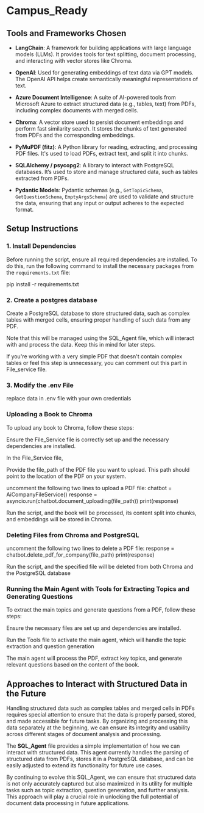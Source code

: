 # Campus_Ready


## Tools and Frameworks Chosen

- **LangChain**: A framework for building applications with large language models (LLMs). It provides tools for text splitting, document processing, and interacting with vector stores like Chroma.
  
- **OpenAI**: Used for generating embeddings of text data via GPT models. The OpenAI API helps create semantically meaningful representations of text.

- **Azure Document Intelligence**: A suite of AI-powered tools from Microsoft Azure to extract structured data (e.g., tables, text) from PDFs, including complex documents with merged cells.

- **Chroma**: A vector store used to persist document embeddings and perform fast similarity search. It stores the chunks of text generated from PDFs and the corresponding embeddings.

- **PyMuPDF (fitz)**: A Python library for reading, extracting, and processing PDF files. It's used to load PDFs, extract text, and split it into chunks.

- **SQLAlchemy / psycopg2**: A library to interact with PostgreSQL databases. It’s used to store and manage structured data, such as tables extracted from PDFs.
  
- **Pydantic Models**: Pydantic schemas (e.g., `GetTopicSchema`, `GetQuestionSchema`, `EmptyArgsSchema`) are used to validate and structure the data, ensuring that any input or output adheres to the expected format.


## Setup Instructions

### 1. Install Dependencies

Before running the script, ensure all required dependencies are installed. To do this, run the following command to install the necessary packages from the `requirements.txt` file:

pip install -r requirements.txt

### 2. Create a postgres database
Create a PostgreSQL database to store structured data, such as complex tables with merged cells, ensuring proper handling of such data from any PDF.

Note that this will be managed using the SQL_Agent file, which will interact with and process the data. Keep this in mind for later steps.

If you're working with a very simple PDF that doesn't contain complex tables or feel this step is unnecessary, you can comment out this part in File_service file.

### 3. Modify the .env File
replace data in .env file with your own credentials

### Uploading a Book to Chroma
To upload any book to Chroma, follow these steps:

Ensure the File_Service file is correctly set up and the necessary dependencies are installed.

In the File_Service file, 

Provide the file_path of the PDF file you want to upload. This path should point to the location of the PDF on your system.

uncomment the following two lines to upload a PDF file:
chatbot = AiCompanyFileService()
response = asyncio.run(chatbot.document_uploading(file_path))
print(response)

Run the script, and the book will be processed, its content split into chunks, and embeddings will be stored in Chroma.



### Deleting Files from Chroma and PostgreSQL
uncomment the following two lines to delete a PDF file:
response = chatbot.delete_pdf_for_company(file_path)
print(response)

Run the script, and the specified file will be deleted from both Chroma and the PostgreSQL database



### Running the Main Agent with Tools for Extracting Topics and Generating Questions
To extract the main topics and generate questions from a PDF, follow these steps:

Ensure the necessary files are set up and dependencies are installed.

Run the Tools file to activate the main agent, which will handle the topic extraction and question generation

The main agent will process the PDF, extract key topics, and generate relevant questions based on the content of the book.


## Approaches to Interact with Structured Data in the Future

Handling structured data such as complex tables and merged cells in PDFs requires special attention to ensure that the data is properly parsed, stored, and made accessible for future tasks. By organizing and processing this data separately at the beginning, we can ensure its integrity and usability across different stages of document analysis and processing.

The **SQL_Agent** file provides a simple implementation of how we can interact with structured data. This agent currently handles the parsing of structured data from PDFs, stores it in a PostgreSQL database, and can be easily adjusted to extend its functionality for future use cases. 

By continuing to evolve this SQL_Agent, we can ensure that structured data is not only accurately captured but also maximized in its utility for multiple tasks such as topic extraction, question generation, and further analysis. This approach will play a crucial role in unlocking the full potential of document data processing in future applications.









